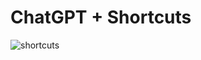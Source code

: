 # ChatGPT + Shortcuts
![shortcuts](https://user-images.githubusercontent.com/7910769/229714303-983b25a0-2200-49be-afd5-0eedda08ac38.png)
